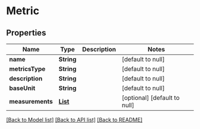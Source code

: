# Metric
## Properties

| Name | Type | Description | Notes |
|------------ | ------------- | ------------- | -------------|
| **name** | **String** |  | [default to null] |
| **metricsType** | **String** |  | [default to null] |
| **description** | **String** |  | [default to null] |
| **baseUnit** | **String** |  | [default to null] |
| **measurements** | [**List**](Measurement.md) |  | [optional] [default to null] |

[[Back to Model list]](../README.md#documentation-for-models) [[Back to API list]](../README.md#documentation-for-api-endpoints) [[Back to README]](../README.md)


